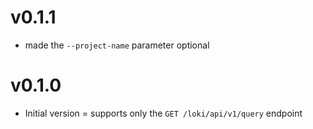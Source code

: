 # v0.1.1

- made the `--project-name` parameter optional

# v0.1.0

- Initial version
= supports only the `GET /loki/api/v1/query` endpoint
